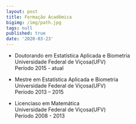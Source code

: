 ```yaml
---
layout: post
title: Formação Acadêmica
bigimg: /img/path.jpg
tags: null
published: true
date: '2020-03-23'
---
```

- Doutorando em Estatística Aplicada e Biometria  
Universidade Federal de Viçosa(UFV)  
Período 2015 - atual


- Mestre em Estatística Aplicada e Biometria  
Universidade Federal de Viçosa(UFV)  
Período 2013 – 2015  


- Licenciaso em Matemática  
Universidade Federal de Viçosa(UFV)  
Período 2008 - 2013
